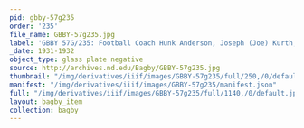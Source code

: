 ```yaml
---
pid: gbby-57g235
order: '235'
file_name: GBBY-57g235.jpg
label: 'GBBY 57G/235: Football Coach Hunk Anderson, Joseph (Joe) Kurth, ? - c1931-1932'
_date: 1931-1932
object_type: glass plate negative
source: http://archives.nd.edu/Bagby/GBBY-57g235.jpg
thumbnail: "/img/derivatives/iiif/images/GBBY-57g235/full/250,/0/default.jpg"
manifest: "/img/derivatives/iiif/images/GBBY-57g235/manifest.json"
full: "/img/derivatives/iiif/images/GBBY-57g235/full/1140,/0/default.jpg"
layout: bagby_item
collection: bagby
---
```

